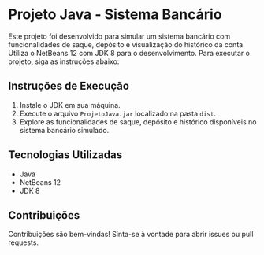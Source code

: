 # Projeto Java - Sistema Bancário

Este projeto foi desenvolvido para simular um sistema bancário com funcionalidades de saque, depósito e visualização do histórico da conta. Utiliza o NetBeans 12 com JDK 8 para o desenvolvimento. Para executar o projeto, siga as instruções abaixo:

## Instruções de Execução

1. Instale o JDK em sua máquina.
2. Execute o arquivo `ProjetoJava.jar` localizado na pasta `dist`.
3. Explore as funcionalidades de saque, depósito e histórico disponíveis no sistema bancário simulado.

## Tecnologias Utilizadas

- Java
- NetBeans 12
- JDK 8

## Contribuições

Contribuições são bem-vindas! Sinta-se à vontade para abrir issues ou pull requests.

